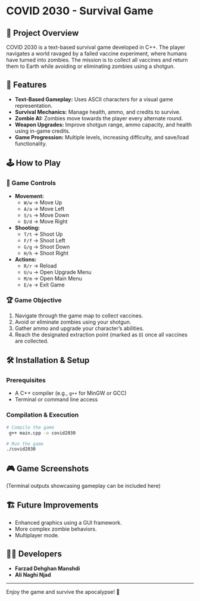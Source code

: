 # COVID 2030 - Survival Game

## 📌 Project Overview
COVID 2030 is a text-based survival game developed in C++. The player navigates a world ravaged by a failed vaccine experiment, where humans have turned into zombies. The mission is to collect all vaccines and return them to Earth while avoiding or eliminating zombies using a shotgun.

## 🎯 Features
- **Text-Based Gameplay:** Uses ASCII characters for a visual game representation.
- **Survival Mechanics:** Manage health, ammo, and credits to survive.
- **Zombie AI:** Zombies move towards the player every alternate round.
- **Weapon Upgrades:** Improve shotgun range, ammo capacity, and health using in-game credits.
- **Game Progression:** Multiple levels, increasing difficulty, and save/load functionality.

## 🕹️ How to Play
### 🔄 Game Controls
- **Movement:**
  - `W/w` → Move Up
  - `A/a` → Move Left
  - `S/s` → Move Down
  - `D/d` → Move Right
- **Shooting:**
  - `T/t` → Shoot Up
  - `F/f` → Shoot Left
  - `G/g` → Shoot Down
  - `H/h` → Shoot Right
- **Actions:**
  - `R/r` → Reload
  - `U/u` → Open Upgrade Menu
  - `M/m` → Open Main Menu
  - `E/e` → Exit Game

### 🏆 Game Objective
1. Navigate through the game map to collect vaccines.
2. Avoid or eliminate zombies using your shotgun.
3. Gather ammo and upgrade your character’s abilities.
4. Reach the designated extraction point (marked as `D`) once all vaccines are collected.

## 🛠️ Installation & Setup
### Prerequisites
- A C++ compiler (e.g., `g++` for MinGW or GCC)
- Terminal or command line access

### Compilation & Execution
```bash
# Compile the game
 g++ main.cpp -o covid2030

# Run the game
./covid2030
```

## 🎮 Game Screenshots
(Terminal outputs showcasing gameplay can be included here)

## 🏗️ Future Improvements
- Enhanced graphics using a GUI framework.
- More complex zombie behaviors.
- Multiplayer mode.

## 👨‍💻 Developers
- **Farzad Dehghan Manshdi**
- **Ali Naghi Njad**

---
Enjoy the game and survive the apocalypse! 🚀

